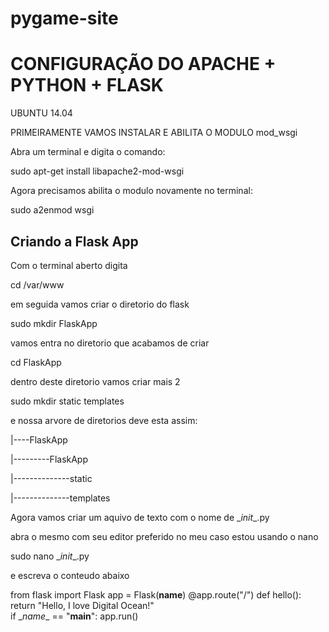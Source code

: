 pygame-site
===========



CONFIGURAÇÃO DO APACHE + PYTHON + FLASK
========================================

UBUNTU 14.04

PRIMEIRAMENTE VAMOS INSTALAR  E ABILITA O MODULO mod_wsgi

Abra um terminal e digita o comando:

sudo apt-get install libapache2-mod-wsgi 

Agora precisamos abilita o modulo novamente no terminal:

sudo a2enmod wsgi

Criando a Flask App
-------------------

Com o terminal aberto digita

cd /var/www

em seguida vamos criar o diretorio do flask

sudo mkdir FlaskApp

vamos entra no diretorio que acabamos de criar

cd FlaskApp

dentro deste diretorio vamos criar mais 2 

sudo mkdir static templates


e nossa arvore de diretorios deve esta assim:

|----FlaskApp

|---------FlaskApp

|--------------static

|--------------templates

Agora vamos criar um aquivo de texto com o nome de \__init__.py

abra o mesmo com seu editor preferido no meu caso estou usando o nano


sudo nano \__init__.py


e escreva o conteudo abaixo


from flask import Flask
app = Flask(__name__)
@app.route("/")
def hello():
    return "Hello, I love Digital Ocean!"  
if \__name__ == "__main__":
    app.run()
